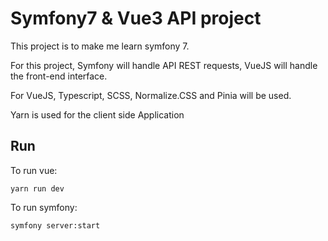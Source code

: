 # Symfony7 & Vue3 API project

This project is to make me learn symfony 7.

For this project, Symfony will handle API REST requests, VueJS will handle the front-end interface.

For VueJS, Typescript, SCSS, Normalize.CSS and Pinia will be used.

Yarn is used for the client side Application

## Run

To run vue:

```
yarn run dev
```

To run symfony:

```
symfony server:start
```
